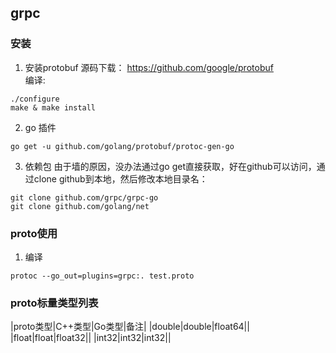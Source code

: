 ## grpc

### 安装 
1. 安装protobuf
源码下载： https://github.com/google/protobuf  
编译: 
``` 
./configure
make & make install
```   

2. go 插件  
```
go get -u github.com/golang/protobuf/protoc-gen-go
```  

3. 依赖包 
由于墙的原因，没办法通过go get直接获取，好在github可以访问，通过clone github到本地，然后修改本地目录名：
```
git clone github.com/grpc/grpc-go  
git clone github.com/golang/net 
``` 

### proto使用 
1. 编译 
```
protoc --go_out=plugins=grpc:. test.proto
```



### proto标量类型列表 
|proto类型|C++类型|Go类型|备注|
|double|double|float64||
|float|float|float32||
|int32|int32|int32||